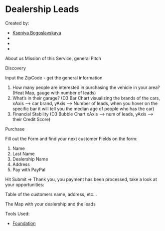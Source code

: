 # Dealership Leads

Created by:
- [Kseniya Bogoslavskaya](https://chique.dev/)
- 
- 
-

About us 
Mission of this Service, general Pitch

Discovery 

Input the ZipCode - get the general information 

1. How many people are interested in purchasing the vehicle in your area? (Heat Map, gauge with number of leads)
2. What’s in their garage? (D3 Bar Chart visualizing the brands of the cars, xAxis —> car brand, yAxis —> Number of leads, when you hover on the specific bar it will tell you the median age of people who has the car)
3. Financial Stability (D3 Bubble Chart xAxis —> num of leads, yAxis —> their Credit Score) 

Purchase

Fill out the Form and find your next customer
Fields on the form:
1. Name
2. Last Name
3. Dealership Name
4. Address
5. Pay with PayPal 

Hit Submit => Thank you, you payment has been processed, take a look at your opportunities:

Table of the customers name, address, etc… 

The Map with your dealership and the leads 



Tools Used: 
- [Foundation](https://foundation.zurb.com/sites/docs/)
